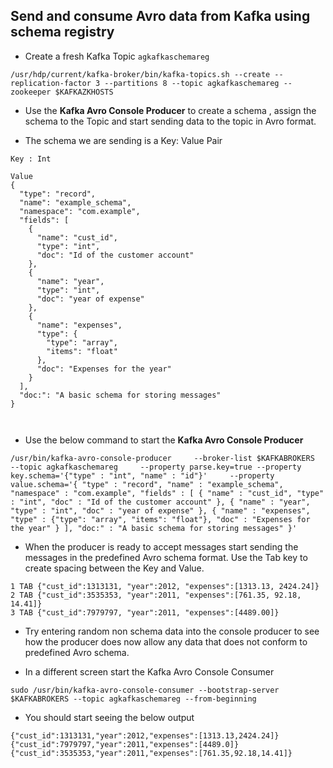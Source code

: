 
## Send and consume Avro data from Kafka using schema registry

- Create a fresh Kafka Topic ```agkafkaschemareg```
```
/usr/hdp/current/kafka-broker/bin/kafka-topics.sh --create --replication-factor 3 --partitions 8 --topic agkafkaschemareg --zookeeper $KAFKAZKHOSTS
```

- Use the **Kafka Avro Console Producer** to create a schema , assign the schema to the Topic and start sending data to the topic in Avro format. 

- The schema we are sending is a Key: Value Pair
```
Key : Int 
```


```
Value
{
  "type": "record",
  "name": "example_schema",
  "namespace": "com.example",
  "fields": [
    {
      "name": "cust_id",
      "type": "int",
      "doc": "Id of the customer account"
    },
    {
      "name": "year",
      "type": "int",
      "doc": "year of expense"
    },
    {
      "name": "expenses",
      "type": {
        "type": "array",
        "items": "float"
      },
      "doc": "Expenses for the year"
    }
  ],
  "doc:": "A basic schema for storing messages"
} 

 
```
- Use the below command to start the **Kafka Avro Console Producer**
``` 
/usr/bin/kafka-avro-console-producer     --broker-list $KAFKABROKERS     --topic agkafkaschemareg     --property parse.key=true --property key.schema='{"type" : "int", "name" : "id"}'     --property value.schema='{ "type" : "record", "name" : "example_schema", "namespace" : "com.example", "fields" : [ { "name" : "cust_id", "type" : "int", "doc" : "Id of the customer account" }, { "name" : "year", "type" : "int", "doc" : "year of expense" }, { "name" : "expenses", "type" : {"type": "array", "items": "float"}, "doc" : "Expenses for the year" } ], "doc:" : "A basic schema for storing messages" }'
```

- When the producer is ready to accept messages start sending the messages in the predefined Avro schema format. Use the Tab key to create spacing between the Key and Value. 
```
1 TAB {"cust_id":1313131, "year":2012, "expenses":[1313.13, 2424.24]}
2 TAB {"cust_id":3535353, "year":2011, "expenses":[761.35, 92.18, 14.41]}
3 TAB {"cust_id":7979797, "year":2011, "expenses":[4489.00]}
```
- Try entering random non schema data into the console producer to see how the producer does now allow any data that does not conform to predefined Avro schema. 

- In a different screen start the Kafka Avro Console Consumer

```
sudo /usr/bin/kafka-avro-console-consumer --bootstrap-server $KAFKABROKERS --topic agkafkaschemareg --from-beginning
```

- You should start seeing the below output

```
{"cust_id":1313131,"year":2012,"expenses":[1313.13,2424.24]}
{"cust_id":7979797,"year":2011,"expenses":[4489.0]}
{"cust_id":3535353,"year":2011,"expenses":[761.35,92.18,14.41]}
```

<!--stackedit_data:
eyJoaXN0b3J5IjpbLTE1MDE1OTEyOTEsNzE4NDUzNjg1LDYwNz
U2NTkzMF19
-->
